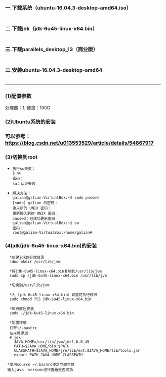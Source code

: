### 一.下载系统（ubuntu-16.04.3-desktop-amd64.iso）<br /><br />
### 二.下载jdk（jdk-6u45-linux-x64.bin）<br /><br />
### 三.下载parallels_desktop_13（商业版）<br /><br />
### 三.安装ubuntu-16.04.3-desktop-amd64<br /><br />

**********************************************************************

### (1)配置参数<br />
  处理器：1; 硬盘：100G<br />
### (2)Ubuntu系统的安装<br />
###    可以参考：https://blog.csdn.net/u013553529/article/details/54867917
### (3)切换到root
*     执行su失败：
      $ su
      密码： 
      su：认证失败
*     解决方法：
      galian@galian-VirtualBox:~$ sudo passwd
      [sudo] galian 的密码： 
      输入新的 UNIX 密码： 
      重新输入新的 UNIX 密码： 
      passwd：已成功更新密码
      galian@galian-VirtualBox:~$ su
      密码： 
      root@galian-VirtualBox:/home/galian# 
### (4)jdk(jdk-6u45-linux-x64.bin)的安装
      *创建jdk的存放目录
      sduo mkdir /usr/lib/jvm
      
      *将jdk-6u45-linux-x64.bin复制到/usr/lib/jvm
      sudo cp /jdk-6u45-linux-x64.bin /usr/lib/jvm
      
      *切换到/usr/lib/jvm
      
      *为（jdk-6u45-linux-x64.bin）设置可执行权限
      sudo chmod 755 jdk-6u45-linux-x64.bin
      
      *执行解压安装
      sudo ./jdk-6u45-linux-x64.bin
      
      *配置环境
      打开~/.bashrc
      在末尾添加
      # jdk
        JAVA_HOME=/usr/lib/jvm/jdk1.6.0_45
        PATH=$JAVA_HOME/bin:$PATH
        CLASSPATH=$JAVA_HOME/jre/lib/ext:$JAVA_HOME/lib/tools.jar
        export PATH JAVA_HOME CLASSPATH
        
     *使用source ~/.bashrc使之立即生效
     输入java -version进行查看是否成功
      
      
